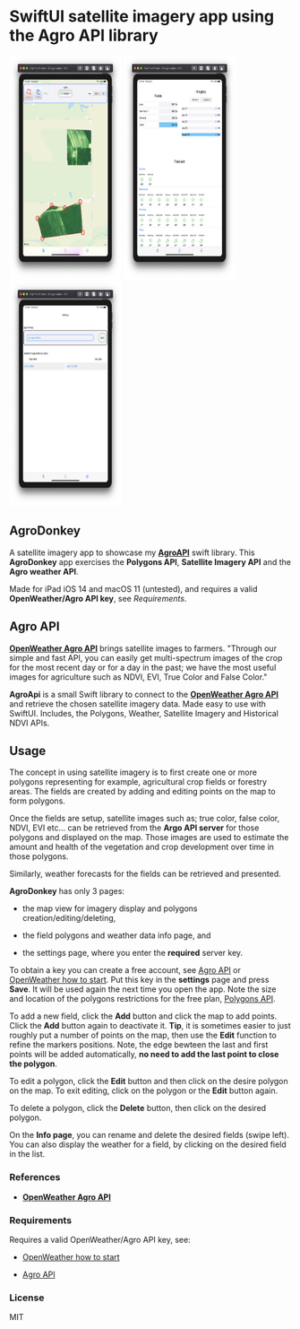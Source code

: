 # SwiftUI satellite imagery app using the Agro API library

<p float="left">
  <img src="Images/picture1.png"  width="200"  height="400" />
  <img src="Images/picture2.png"  width="200"  height="400" /> 
  <img src="Images/picture3.png"  width="200"  height="400" /> 
</p>

## AgroDonkey

A satellite imagery app to showcase my [**AgroAPI**](https://github.com/workingDog/AgroAPI) swift library.
This **AgroDonkey** app exercises the **Polygons API**, **Satellite Imagery API** and the **Agro weather API**.  

Made for iPad iOS 14 and macOS 11 (untested), and requires a valid **OpenWeather/Agro API key**, see *Requirements*.

## Agro API

[**OpenWeather Agro API**](https://agromonitoring.com/) brings satellite images to farmers. 
"Through our simple and fast API, you can easily get multi-spectrum images of the crop for the most recent day or for a day in the past; we have the most useful images for agriculture such as NDVI, EVI, True Color and False Color."

**AgroApi** is a small Swift library to connect to the [**OpenWeather Agro API**](https://agromonitoring.com/api) and retrieve the chosen satellite imagery data. Made easy to use with SwiftUI. Includes, the Polygons, Weather, Satellite Imagery and Historical NDVI APIs.


## Usage

The concept in using satellite imagery is to first create one or more polygons representing for example, agricultural crop fields or forestry areas.
The fields are created by adding and editing points on the map to form polygons. 

Once the fields are setup, satellite images such as; true color, false color, NDVI, EVI etc... can be retrieved from the **Argo API server** for those polygons and displayed on the map. Those images are used to estimate the amount and health of the vegetation and crop development over time in those polygons.

Similarly, weather forecasts for the fields can be retrieved and presented.

**AgroDonkey** has only 3 pages:

-  the map view for imagery display and polygons creation/editing/deleting,

-  the field polygons and weather data info page, and

-  the settings page, where you enter the **required** server key.


To obtain a key you can create a free account, see [Agro API](https://agromonitoring.com/api/get) or [OpenWeather how to start](https://openweathermap.org/appid). Put this key in the **settings** page and press **Save**. It will be used again the next time you open the app. Note the size and location of the polygons restrictions for the free plan, [Polygons API](https://agromonitoring.com/api/polygons).

To add a new field, click the **Add** button and click the map to add points. Click the **Add** button again to deactivate it.
**Tip**, it is sometimes easier to just roughly put a number of points on the map, then use the **Edit** function to refine the markers positions.
Note, the edge bewteen the last and first points will be added automatically, **no need to add the last point to close the polygon**.

To edit a polygon, click the **Edit** button and then click on the desire polygon on the map. To exit editing, click on the polygon or the **Edit** button again.

To delete a polygon, click the **Delete** button, then click on the desired polygon.

On the **Info page**, you can rename and delete the desired fields (swipe left). You can also display the weather for a field, by clicking on the desired field in the list.


### References

-    [**OpenWeather Agro API**](https://agromonitoring.com/api)


### Requirements

Requires a valid OpenWeather/Agro API key, see:

-    [OpenWeather how to start](https://openweathermap.org/appid)

-    [Agro API](https://agromonitoring.com/api/get)

### License

MIT
